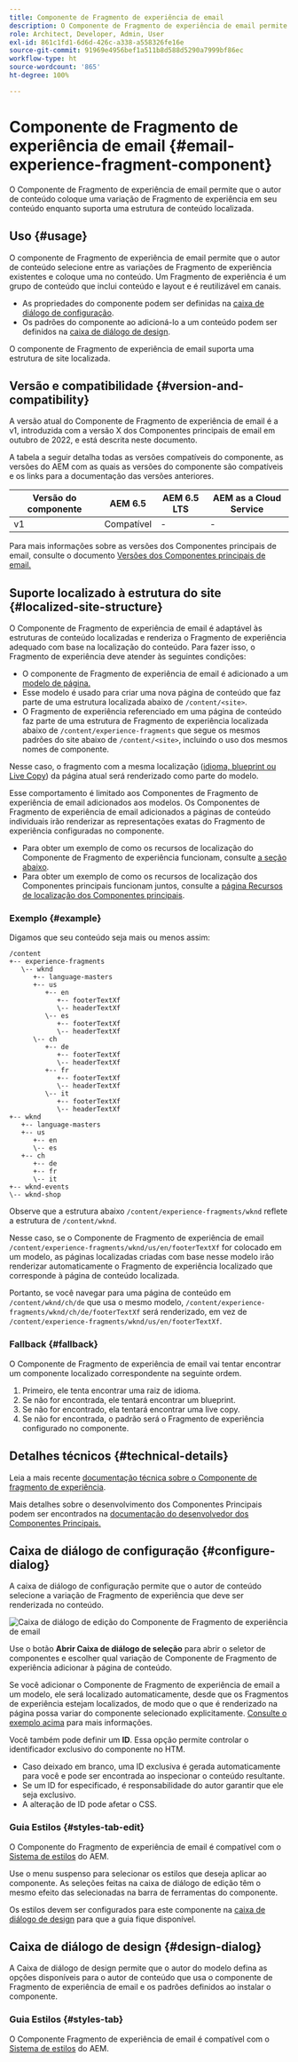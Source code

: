 ```yaml
---
title: Componente de Fragmento de experiência de email
description: O Componente de Fragmento de experiência de email permite que o autor de conteúdo coloque uma variação de Fragmento de experiência em seu conteúdo enquanto suporta uma estrutura de conteúdo localizada.
role: Architect, Developer, Admin, User
exl-id: 861c1fd1-6d6d-426c-a338-a558326fe16e
source-git-commit: 91969e4956bef1a511b8d588d5290a7999bf86ec
workflow-type: ht
source-wordcount: '865'
ht-degree: 100%

---
```



# Componente de Fragmento de experiência de email {#email-experience-fragment-component}

O Componente de Fragmento de experiência de email permite que o autor de conteúdo coloque uma variação de Fragmento de experiência em seu conteúdo enquanto suporta uma estrutura de conteúdo localizada.

## Uso {#usage}

O componente de Fragmento de experiência de email permite que o autor de conteúdo selecione entre as variações de Fragmento de experiência existentes e coloque uma no conteúdo. Um Fragmento de experiência é um grupo de conteúdo que inclui conteúdo e layout e é reutilizável em canais.

* As propriedades do componente podem ser definidas na [caixa de diálogo de configuração](#configure-dialog).
* Os padrões do componente ao adicioná-lo a um conteúdo podem ser definidos na [caixa de diálogo de design](#design-dialog).

O componente de Fragmento de experiência de email suporta uma estrutura de site localizada.

## Versão e compatibilidade {#version-and-compatibility}

A versão atual do Componente de Fragmento de experiência de email é a v1, introduzida com a versão X dos Componentes principais de email em outubro de 2022, e está descrita neste documento.

A tabela a seguir detalha todas as versões compatíveis do componente, as versões do AEM com as quais as versões do componente são compatíveis e os links para a documentação das versões anteriores.

| Versão do componente | AEM 6.5 | AEM 6.5 LTS | AEM as a Cloud Service |
|---|---|---|---|
| v1 | Compatível | - | - |

Para mais informações sobre as versões dos Componentes principais de email, consulte o documento [Versões dos Componentes principais de email.](/help/email/versions.md)

## Suporte localizado à estrutura do site {#localized-site-structure}

O Componente de Fragmento de experiência de email é adaptável às estruturas de conteúdo localizadas e renderiza o Fragmento de experiência adequado com base na localização do conteúdo. Para fazer isso, o Fragmento de experiência deve atender às seguintes condições:

* O componente de Fragmento de experiência de email é adicionado a um [modelo de página.](https://experienceleague.adobe.com/docs/experience-manager-cloud-service/content/sites/authoring/features/templates.html?lang=pt-BR)
* Esse modelo é usado para criar uma nova página de conteúdo que faz parte de uma estrutura localizada abaixo de `/content/<site>`.
* O Fragmento de experiência referenciado em uma página de conteúdo faz parte de uma estrutura de Fragmento de experiência localizada abaixo de `/content/experience-fragments` que segue os mesmos padrões do site abaixo de `/content/<site>`, incluindo o uso dos mesmos nomes de componente.

Nesse caso, o fragmento com a mesma localização ([idioma, blueprint ou Live Copy](https://experienceleague.adobe.com/docs/experience-manager-cloud-service/content/sites/administering/reusing-content/msm-and-translation.html?lang=pt-BR)) da página atual será renderizado como parte do modelo.

Esse comportamento é limitado aos Componentes de Fragmento de experiência de email adicionados aos modelos. Os Componentes de Fragmento de experiência de email adicionados a páginas de conteúdo individuais irão renderizar as representações exatas do Fragmento de experiência configuradas no componente.

* Para obter um exemplo de como os recursos de localização do Componente de Fragmento de experiência funcionam, consulte [a seção abaixo](#example).
* Para obter um exemplo de como os recursos de localização dos Componentes principais funcionam juntos, consulte a [página Recursos de localização dos Componentes principais](/help/get-started/localization.md).

### Exemplo {#example}

Digamos que seu conteúdo seja mais ou menos assim:

```
/content
+-- experience-fragments
   \-- wknd
      +-- language-masters
      +-- us
         +-- en
            +-- footerTextXf
            \-- headerTextXf
         \-- es
            +-- footerTextXf
            \-- headerTextXf
      \-- ch
         +-- de
            +-- footerTextXf
            \-- headerTextXf
         +-- fr
            +-- footerTextXf
            \-- headerTextXf
         \-- it
            +-- footerTextXf
            \-- headerTextXf
+-- wknd
   +-- language-masters
   +-- us
      +-- en
      \-- es
   +-- ch
      +-- de
      +-- fr
      \-- it
+-- wknd-events
\-- wknd-shop
```

Observe que a estrutura abaixo `/content/experience-fragments/wknd` reflete a estrutura de `/content/wknd`.

Nesse caso, se o Componente de Fragmento de experiência de email `/content/experience-fragments/wknd/us/en/footerTextXf` for colocado em um modelo, as páginas localizadas criadas com base nesse modelo irão renderizar automaticamente o Fragmento de experiência localizado que corresponde à página de conteúdo localizada.

Portanto, se você navegar para uma página de conteúdo em `/content/wknd/ch/de` que usa o mesmo modelo, `/content/experience-fragments/wknd/ch/de/footerTextXf` será renderizado, em vez de `/content/experience-fragments/wknd/us/en/footerTextXf`.

### Fallback {#fallback}

O Componente de Fragmento de experiência de email vai tentar encontrar um componente localizado correspondente na seguinte ordem.

1. Primeiro, ele tenta encontrar uma raiz de idioma.
1. Se não for encontrada, ele tentará encontrar um blueprint.
1. Se não for encontrado, ela tentará encontrar uma live copy.
1. Se não for encontrada, o padrão será o Fragmento de experiência configurado no componente.

## Detalhes técnicos {#technical-details}

Leia a mais recente [documentação técnica sobre o Componente de fragmento de experiência](https://www.adobe.com/go/aem_cmp_xf_v1_br).

Mais detalhes sobre o desenvolvimento dos Componentes Principais podem ser encontrados na [documentação do desenvolvedor dos Componentes Principais.](/help/developing/overview.md)

## Caixa de diálogo de configuração {#configure-dialog}

A caixa de diálogo de configuração permite que o autor de conteúdo selecione a variação de Fragmento de experiência que deve ser renderizada no conteúdo.

![Caixa de diálogo de edição do Componente de Fragmento de experiência de email](/help/email/assets/email-experience-fragment-edit.png)

Use o botão **Abrir Caixa de diálogo de seleção** para abrir o seletor de componentes e escolher qual variação de Componente de Fragmento de experiência adicionar à página de conteúdo.

Se você adicionar o Componente de Fragmento de experiência de email a um modelo, ele será localizado automaticamente, desde que os Fragmentos de experiência estejam localizados, de modo que o que é renderizado na página possa variar do componente selecionado explicitamente. [Consulte o exemplo acima](#example) para mais informações.

Você também pode definir um **ID**. Essa opção permite controlar o identificador exclusivo do componente no HTM.

* Caso deixado em branco, uma ID exclusiva é gerada automaticamente para você e pode ser encontrada ao inspecionar o conteúdo resultante.
* Se um ID for especificado, é responsabilidade do autor garantir que ele seja exclusivo.
* A alteração de ID pode afetar o CSS.

### Guia Estilos {#styles-tab-edit}

O Componente do Fragmento de experiência de email é compatível com o [Sistema de estilos](/help/get-started/authoring.md#component-styling) do AEM.

Use o menu suspenso para selecionar os estilos que deseja aplicar ao componente. As seleções feitas na caixa de diálogo de edição têm o mesmo efeito das selecionadas na barra de ferramentas do componente.

Os estilos devem ser configurados para este componente na [caixa de diálogo de design](#design-dialog) para que a guia fique disponível.

## Caixa de diálogo de design {#design-dialog}

A Caixa de diálogo de design permite que o autor do modelo defina as opções disponíveis para o autor de conteúdo que usa o componente de Fragmento de experiência de email e os padrões definidos ao instalar o componente.

### Guia Estilos {#styles-tab}

O Componente Fragmento de experiência de email é compatível com o [Sistema de estilos](/help/get-started/authoring.md#component-styling) do AEM.
